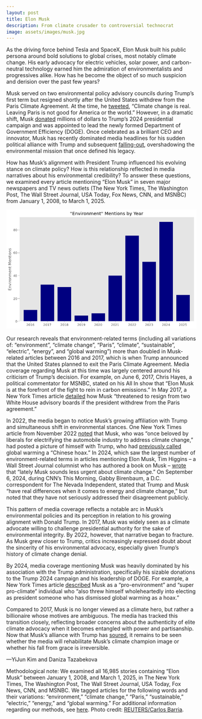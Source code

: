 ```yaml
---
layout: post
title: Elon Musk
description: From climate crusader to controversial technocrat
image: assets/images/musk.jpg
---
```


As the driving force behind Tesla and SpaceX, Elon Musk built his public persona around bold solutions to global crises, most notably climate change. His early advocacy for electric vehicles, solar power, and carbon-neutral technology earned him the admiration of environmentalists and progressives alike. How has he become the object of so much suspicion and derision over the past few years?

Musk served on two environmental policy advisory councils during Trump’s first term but resigned shortly after the United States withdrew from the Paris Climate Agreement. At the time, he <a href="https://x.com/elonmusk/status/870369915894546432?lang=en"><u>tweeted</u></a>, “Climate change is real. Leaving Paris is not good for America or the world.” However, in a dramatic shift, Musk <a href="https://www.washingtonpost.com/politics/2025/01/31/elon-musk-trump-donor-2024-election/"><u>donated</u></a> millions of dollars to Trump’s 2024 presidential campaign and was appointed to lead the newly formed Department of Government Efficiency (DOGE). Once celebrated as a brilliant CEO and innovator, Musk has recently dominated media headlines for his sudden political alliance with Trump and subsequent <a href="https://www.npr.org/2025/06/05/nx-s1-5424686/donald-trump-elon-musk-bromance-breakup"><u>falling-out</u></a>, overshadowing the environmental mission that once defined his legacy.

How has Musk’s alignment with President Trump influenced his evolving stance on climate policy? How is this relationship reflected in media narratives about his environmental credibility? To answer these questions, we examined every article mentioning “Elon Musk” in seven major newspapers and TV news outlets (The New York Times, The Washington Post, The Wall Street Journal, USA Today, Fox News, CNN, and MSNBC) from January 1, 2008, to March 1, 2025.  


<p class="aligncenter">
 <img src="/assets/images/environ.png" alt="" class="graph-image">
 </p>
 <style>
.aligncenter {
    text-align: center;
}
</style>

Our research reveals that environment-related terms (including all variations of: “environment”, “climate change”, “Paris”, “climate”,  “sustainable”, “electric”, “energy”, and “global warming”) more than doubled in Musk-related articles between 2016 and 2017, which is when Trump announced that the United States planned to exit the Paris Climate Agreement. Media coverage regarding Musk at this time was largely centered around his criticism of Trump’s decision. For example, on June 6, 2017, Chris Hayes, a political commentator for MSNBC, stated on his All In show that “Elon Musk is at the forefront of the fight to rein in carbon emissions.” In May 2017, a New York Times article <a href="https://www.nytimes.com/2017/05/31/climate/trump-quits-paris-climate-accord.html"><u>detailed</u></a> how Musk “threatened to resign from two White House advisory boards if the president withdrew from the Paris agreement.”

In 2022, the media began to notice Musk’s growing affiliation with Trump and simultaneous shift in environmental stances. One New York Times article from November 2022 <a href="https://www.nytimes.com/2022/11/13/opinion/democrats-are-blowing-it-with-silicon-valley.html"><u>noted</u></a> that Musk, who was “once beloved by liberals for electrifying the automobile industry to address climate change,” had posted a picture of himself with Trump, who had <a href="https://www.newsweek.com/what-has-trump-said-about-global-warming-quotes-climate-change-paris-agreement-618898"><u>previously called</u></a> global warming a “Chinese hoax.” In 2024, which saw the largest number of environment-related terms in articles mentioning Elon Musk, Tim Higgins – a Wall Street Journal columnist who has authored a book on Musk –  <a href="https://www.wsj.com/business/autos/tesla-has-long-been-a-hope-stock-but-what-are-investors-hoping-for-now-7031171f"><u>wrote</u></a> that “lately Musk sounds less urgent about climate change.” On September 6, 2024, during CNN’s This Morning, Gabby Birenbaum, a D.C. correspondent for The Nevada Independent, stated that Trump and Musk “have real differences when it comes to energy and climate change,” but noted that they have not seriously addressed their disagreement publicly.

This pattern of media coverage reflects a notable arc in Musk’s environmental policies and its perception in relation to his growing alignment with Donald Trump. In 2017, Musk was widely seen as a climate advocate willing to challenge presidential authority for the sake of environmental integrity. By 2022, however, that narrative began to fracture. As Musk grew closer to Trump, critics increasingly expressed doubt about the sincerity of his environmental advocacy, especially given Trump’s history of climate change denial. 

By 2024, media coverage mentioning Musk was heavily dominated by his association with the Trump administration, specifically his sizable donations to the Trump 2024 campaign and his leadership of DOGE. For example, a New York Times article <a href="https://www.nytimes.com/2024/11/08/climate/elon-musk-trump-tesla.html"><u>described</u></a> Musk as a “pro-environment” and “super pro-climate” individual who “also threw himself wholeheartedly into electing as president someone who has dismissed global warming as a hoax.”

Compared to 2017, Musk is no longer viewed as a climate hero, but rather a billionaire whose motives are ambiguous. The media has tracked this transition closely, reflecting broader concerns about the authenticity of elite climate advocacy when it becomes entangled with power and partisanship. Now that Musk’s alliance with Trump has <a href="https://www.politico.com/news/2025/06/19/musk-sergio-gor-feud-00414246"><u>soured</u></a>, it remains to be seen whether the media will rehabilitate Musk’s climate champion image or whether his fall from grace is irreversible.

—YiJun Kim and Daniza Tazabekova

Methodological note: We examined all 16,985 stories containing “Elon Musk” between January 1, 2008, and March 1, 2025, in The New York Times, The Washington Post, The Wall Street Journal, USA Today, Fox News, CNN, and MSNBC. We tagged articles for the following words and their variations: “environment,” “climate change,” “Paris,” “sustainable,” “electric,” “energy,” and “global warming.” For additional information regarding our methods, see <a href="https://www.mediaandminorities.org/methods/"><u>here</u></a>. Photo credit: <a href="https://www.reuters.com/world/us/musk-visit-cia-monday-spokesperson-says-2025-03-28/"><u>REUTERS/Carlos Barria</u></a>.